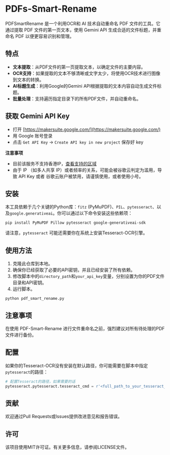 # PDFs-Smart-Rename
PDFSmartRename 是一个利用OCR和 AI 技术自动重命名 PDF 文件的工具。它通过提取 PDF 文件的第一页文本，使用 Gemini API 生成合适的文件标题，并重命名 PDF 以便更容易识别和管理。

## 特点

- **文本提取**：从PDF文件的第一页提取文本，以确定文件的主要内容。
- **OCR支持**：如果提取的文本不够清晰或文字太少，将使用OCR技术进行图像到文本的转换。
- **AI标题生成**：利用Google的Gemini API根据提取的文本内容自动生成文件标题。
- **批量处理**：支持遍历指定目录下的所有PDF文件，并自动重命名。

## 获取 Gemini API Key

- 打开 [https://makersuite.google.com/](https://makersuite.google.com/)
- 用 Google 账号登录
- 点击 `Get API Key` -> `Create API key in new project` 保存好 key

**注意事项**

- 目前该服务不支持香港IP，[查看支持的区域](https://ai.google.dev/available_regions)
- 由于 IP （如多人共享 IP）或者频率的关系，可能会被谷歌云判定为滥用，导致 API Key 或者 谷歌云账户被禁用，请谨慎使用，或者使用小号。

## 安装
本工具依赖于几个关键的Python库：`fitz` (PyMuPDF)、`PIL`、`pytesseract`、以及`google.generativeai`。你可以通过以下命令安装这些依赖项：
```
pip install PyMuPDF Pillow pytesseract google-generativeai-sdk
```
请注意，`pytesseract` 可能还需要你在系统上安装Tesseract-OCR引擎。

## 使用方法

1. 克隆此仓库到本地。
2. 确保你已经获取了必要的API密钥，并且已经安装了所有依赖。
3. 修改脚本中的`directory_path`和`your_api_key`变量，分别设置为你的PDF文件目录和API密钥。
4. 运行脚本。


```
python pdf_smart_rename.py
```

## 注意事项
在使用 PDF-Smart-Rename 进行文件重命名之前，强烈建议对所有待处理的PDF文件进行备份。

## 配置
如果你的Tesseract-OCR没有安装在默认路径，你可能需要在脚本中指定`pytesseract`的路径：

```python
# 配置Tesseract的路径，如果需要的话
pytesseract.pytesseract.tesseract_cmd = r'<full_path_to_your_tesseract_executable>'
```

## 贡献

欢迎通过Pull Requests或Issues提供改进意见和报告错误。

## 许可

该项目使用MIT许可证。有关更多信息，请参阅LICENSE文件。
